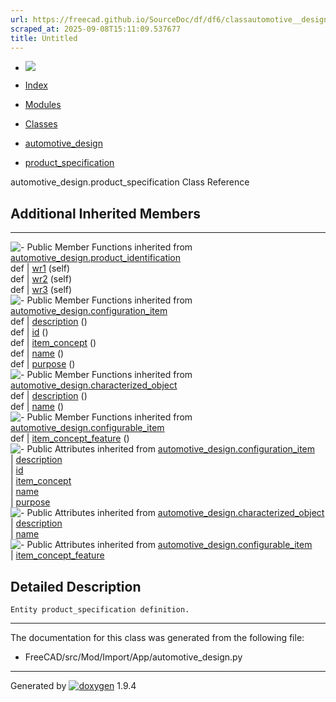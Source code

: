 ```yaml
---
url: https://freecad.github.io/SourceDoc/df/df6/classautomotive__design_1_1product__specification.html
scraped_at: 2025-09-08T15:11:09.537677
title: Untitled
---
```


  * [ ![](https://www.freecad.org/svg/logo-freecad.svg) ](https://freecadweb.org "FreeCAD")
  * [Index](../../index.html "Index")
  * [Modules](../../modules.html "Modules list")
  * [Classes](../../annotated.html "Annotated list")

  * [automotive_design](../../d4/ddf/namespaceautomotive__design.html)
  * [product_specification](../../df/df6/classautomotive__design_1_1product__specification.html)

automotive_design.product_specification Class Reference

##  Additional Inherited Members  
  
---  
![-](../../closed.png) Public Member Functions inherited from
[automotive_design.product_identification](../../d7/d1a/classautomotive__design_1_1product__identification.html)  
def | [wr1](../../d7/d1a/classautomotive__design_1_1product__identification.html#aa96364029aead082727e2b17717510c6) (self)  
def | [wr2](../../d7/d1a/classautomotive__design_1_1product__identification.html#afa22cf7e441fb0742f814ae996a30282) (self)  
def | [wr3](../../d7/d1a/classautomotive__design_1_1product__identification.html#af76276cdcff531b7fffd57a20c300de7) (self)  
![-](../../closed.png) Public Member Functions inherited from
[automotive_design.configuration_item](../../de/dcf/classautomotive__design_1_1configuration__item.html)  
def | [description](../../de/dcf/classautomotive__design_1_1configuration__item.html#af7d68fd1b70f68046039d6d754e6478c) ()  
def | [id](../../de/dcf/classautomotive__design_1_1configuration__item.html#a34c78c0920c9c133b9c5206ef2e3075d) ()  
def | [item_concept](../../de/dcf/classautomotive__design_1_1configuration__item.html#afd33f8c661eb89a90da1345169f341b1) ()  
def | [name](../../de/dcf/classautomotive__design_1_1configuration__item.html#a396f5a471cd9aad4deb33f6dd3477c4c) ()  
def | [purpose](../../de/dcf/classautomotive__design_1_1configuration__item.html#aaab3017ab77461e66f83c7e2aae20ca4) ()  
![-](../../closed.png) Public Member Functions inherited from
[automotive_design.characterized_object](../../db/d3b/classautomotive__design_1_1characterized__object.html)  
def | [description](../../db/d3b/classautomotive__design_1_1characterized__object.html#a17dd543300fffba362a4b2e5730ae6b7) ()  
def | [name](../../db/d3b/classautomotive__design_1_1characterized__object.html#a6d89b5ffa630d8ea73bc698b0afa41de) ()  
![-](../../closed.png) Public Member Functions inherited from
[automotive_design.configurable_item](../../d7/d61/classautomotive__design_1_1configurable__item.html)  
def | [item_concept_feature](../../d7/d61/classautomotive__design_1_1configurable__item.html#a648c793f450d029dd3a594f7292b91f6) ()  
![-](../../closed.png) Public Attributes inherited from
[automotive_design.configuration_item](../../de/dcf/classautomotive__design_1_1configuration__item.html)  
|
[description](../../de/dcf/classautomotive__design_1_1configuration__item.html#a79b8a9b598e9358325fc01028b8f8b29)  
|
[id](../../de/dcf/classautomotive__design_1_1configuration__item.html#aa5e3f79cf7db371f40acd23fd11dcee7)  
|
[item_concept](../../de/dcf/classautomotive__design_1_1configuration__item.html#ad5e932f666709499e52f5a28fdacc90a)  
|
[name](../../de/dcf/classautomotive__design_1_1configuration__item.html#a7fcdbc1e4ab33f92ac9550e8a4c34860)  
|
[purpose](../../de/dcf/classautomotive__design_1_1configuration__item.html#a12ccf0cb71f94a92bd5ba24d98ab6328)  
![-](../../closed.png) Public Attributes inherited from
[automotive_design.characterized_object](../../db/d3b/classautomotive__design_1_1characterized__object.html)  
|
[description](../../db/d3b/classautomotive__design_1_1characterized__object.html#a4839bffcdba4a07cdadd0d2c64b0012b)  
|
[name](../../db/d3b/classautomotive__design_1_1characterized__object.html#afeb3fe7e8a6ac29d07dfeaf631417d8f)  
![-](../../closed.png) Public Attributes inherited from
[automotive_design.configurable_item](../../d7/d61/classautomotive__design_1_1configurable__item.html)  
|
[item_concept_feature](../../d7/d61/classautomotive__design_1_1configurable__item.html#a7f5326a601a73aed8a6d36c6e6d0547b)  
  
## Detailed Description

    
    
    Entity product_specification definition.

* * *

The documentation for this class was generated from the following file:

  * FreeCAD/src/Mod/Import/App/automotive_design.py

* * *

Generated by
[![doxygen](../../doxygen.svg)](https://www.doxygen.org/index.html) 1.9.4


